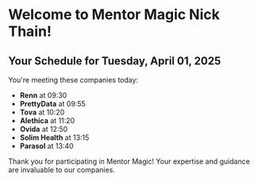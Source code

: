 # Welcome to Mentor Magic Nick Thain!

## Your Schedule for Tuesday, April 01, 2025

You're meeting these companies today:

- **Renn** at 09:30
- **PrettyData** at 09:55
- **Tova** at 10:20
- **Alethica** at 11:20
- **Ovida** at 12:50
- **Solim Health** at 13:15
- **Parasol** at 13:40


Thank you for participating in Mentor Magic! Your expertise and guidance are invaluable to our companies.
